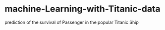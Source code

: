# machine-Learning-with-Titanic-data
prediction of the survival of Passenger in the popular Titanic Ship
